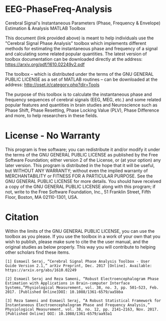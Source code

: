 # EEG-PhaseFreq-Analysis
Cerebral Signal's Instantaneous Parameters (Phase, Frequency &amp; Envelope) Estimation &amp; Analysis MATLAB Toolbox

This document (link provided above) is meant to help individuals use the "Cerebral Signal Phase Analysis" toolbox which implements different methods for estimating the instantaneous phase and frequency of a signal and calculating some related popular quantities. The latest version of toolbox documentation can be downloaded directly at the address:
	https://arxiv.org/pdf/1610.02249v2.pdf

The toolbox – which is distributed under the terms of the GNU GENERAL PUBLIC LICENSE as a set of MATLAB routines – can be downloaded at the address:
	http://oset.ir/category.php?dir=Tools

The purpose of this toolbox is to calculate the instantaneous phase and frequency sequences of cerebral signals (EEG, MEG, etc.) and some related popular features and quantities in brain studies and Neuroscience such as Phase Shift, Phase Resetting, Phase Locking Value (PLV), Phase Difference and more, to help researchers in these fields.

# License - No Warranty
This program is free software; you can redistribute it and/or modify it under the terms of the GNU GENERAL PUBLIC LICENSE as published by the Free Software Foundation; either version 2 of the License, or (at your option) any later version.
This program is distributed in the hope that it will be useful, but WITHOUT ANY WARRANTY; without even the implied warranty of MERCHANTABILITY or FITNESS FOR A PARTICULAR PURPOSE. See the GNU GENERAL PUBLIC LICENSE for more details. You should have received a copy of the GNU GENERAL PUBLIC LICENSE along with this program; if not, write to the Free Software Foundation, Inc., 51 Franklin Street, Fifth Floor, Boston, MA  02110-1301, USA.

# Citation
Within the limits of the GNU GENERAL PUBLIC LICENSE, you can use the toolbox as you please. If you use the toolbox in a work of your own that you wish to publish, please make sure to cite the the user manual, and the original studies as below properly. This way you will contribute to helping other scholars find these items.

	[1] Esmaeil Seraj, “Cerebral Signal Phase Analysis Toolbox - User Guide Version 2.1,” arXiv Preprint, Dec. 2017 [Online]. Available: https://arxiv.org/abs/1610.02249

	[2] Esmaeil Seraj and Reza Sameni, “Robust Electroencephalogram Phase Estimation with Applications in Brain-computer Interface Systems,”Physiological Measurement, vol. 38, no. 3, pp. 501–523, Feb. 2017. [Published Online]DOI: 10.1088/1361-6579/aa5bba

	[3] Reza Sameni and Esmaeil Seraj, “A Robust Statistical Framework for Instantaneous Electroencephalogram Phase and Frequency Analysis,” Physiological Measurement, vol. 38, no. 12, pp. 2141–2163, Nov. 2017. [Published Online] DOI: 10.1088/1361-6579/aa93a1


